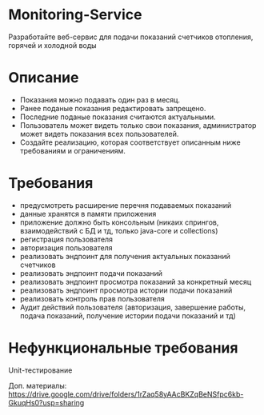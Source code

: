 # Monitoring-Service

Разработайте веб-сервис для подачи показаний счетчиков отопления, горячей и холодной воды

# Описание

- Показания можно подавать один раз в месяц.
- Ранее поданые показания редактировать запрещено.
- Последние поданые показания считаются актуальными.
- Пользователь может видеть только свои показания, администратор может видеть показания всех пользователей.
- Создайте реализацию, которая соответствует описанным ниже требованиям и ограничениям.

# Требования

- предусмотреть расширение перечня подаваемых показаний
- данные хранятся в памяти приложения
- приложение должно быть консольным (никаих спрингов, взаимодействий с БД и тд, только java-core и collections)
- регистрация пользователя
- авторизация пользователя
- реализовать эндпоинт для получения актуальных показаний счетчиков
- реализовать эндпоинт подачи показаний
- реализовать эндпоинт просмотра показаний за конкретный месяц
- реализовать эндпоинт просмотра истории подачи показаний
- реализовать контроль прав пользователя
- Аудит действий пользователя (авторизация, завершение работы, подача показаний, получение истории подачи показаний и
  тд)

# Нефункциональные требования

Unit-тестирование

Доп. материалы: https://drive.google.com/drive/folders/1rZaq58yAAcBKZqBeNSfpc6kb-GkuqHs0?usp=sharing